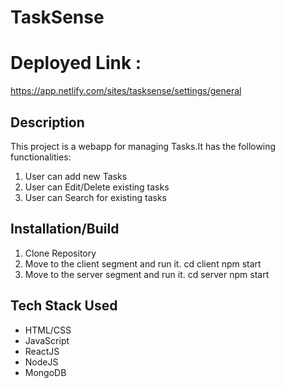 # TaskSense

# Deployed Link : 
https://app.netlify.com/sites/tasksense/settings/general

## Description

This project is a webapp for managing Tasks.It has the following functionalities:
1) User can add new Tasks
2) User can Edit/Delete existing tasks
3) User can Search for existing tasks

## Installation/Build

1) Clone Repository
2) Move to the client segment and run it.
    cd client
    npm start
3) Move to the server segment and run it.
    cd server
    npm start

## Tech Stack Used
 - HTML/CSS
 - JavaScript
 - ReactJS
 - NodeJS
 - MongoDB